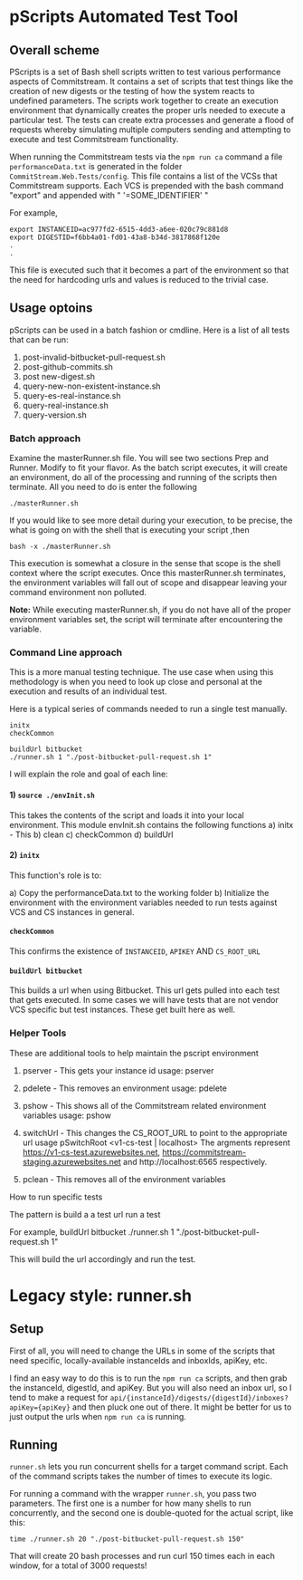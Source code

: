 # pScripts Automated Test Tool

## Overall scheme

PScripts is a set of Bash shell scripts written to test various performance aspects of Commitstream.  It contains a set
of scripts that test things like the creation of new digests or the testing of how the system reacts to undefined
parameters.  The scripts work together to create an execution environment that dynamically creates the proper urls needed
to execute a particular test.  The tests can create extra processes and generate a flood of requests whereby simulating
multiple computers sending and attempting to execute and test Commitstream functionality.

When running the Commitstream tests via the `npm run ca` command a file `performanceData.txt` is generated in the folder
`CommitStream.Web.Tests/config`.  This file contains a list of the VCSs that Commitstream supports.  Each VCS is prepended
with the bash command "export" and appended with " '=SOME_IDENTIFIER' "

For example,

```export APIKEY=24494d0e-c4df-4fd5-bac1-a234c5c58224
export INSTANCEID=ac977fd2-6515-4dd3-a6ee-020c79c881d8
export DIGESTID=f6bb4a01-fd01-43a8-b34d-3817868f120e
.
.
```

This file is executed such that it becomes a part of the environment so that the need for hardcoding urls and values is
reduced to the trivial case.

## Usage optoins

pScripts can be used in a batch fashion or cmdline. Here is a list of all tests that can be run:

1) post-invalid-bitbucket-pull-request.sh
2) post-github-commits.sh
3) post new-digest.sh
4) query-new-non-existent-instance.sh
5) query-es-real-instance.sh
6) query-real-instance.sh
7) query-version.sh

### Batch approach

Examine the masterRunner.sh file.  You will see two sections Prep and Runner.  Modify to fit your flavor.  As the
batch script executes, it will create an environment, do all of the processing and running of the scripts then terminate.
All you need to do is enter the following

`./masterRunner.sh`

If you would like to see more detail during your execution, to be precise, the what is going on with the shell that is
executing your script ,then

`bash -x ./masterRunner.sh`

This execution is somewhat a closure in the sense that scope is the shell context where the script executes. Once this
masterRunner.sh terminates, the environment variables will fall out of scope and disappear leaving your command
environment non polluted.

**Note:** While executing masterRunner.sh, if you do not have all of the proper environment variables set, the script will
terminate after encountering the variable.

### Command Line approach

This is a more manual testing technique.  The use case when using this methodology is when you need to look
up close and personal at the execution and results of an individual test.

Here is a typical series of commands needed to run a single test manually.

```source ./envInit.sh
initx
checkCommon

buildUrl bitbucket
./runner.sh 1 "./post-bitbucket-pull-request.sh 1"
```

I will explain the role and goal of each line:

#### 1) `source ./envInit.sh`

This takes the contents of the script and loads it into your local environment.  This module
  envInit.sh contains the following functions
  a) initx - This
  b) clean
  c) checkCommon
  d) buildUrl

#### 2) `initx`

This function's role is to:

a) Copy the performanceData.txt to the working folder
b) Initialize the environment with the environment variables needed to run tests against VCS and CS instances in general.

#### `checkCommon`

This confirms the existence of `INSTANCEID`, `APIKEY` AND `CS_ROOT_URL`

#### `buildUrl bitbucket`

This builds a url when using Bitbucket.  This url gets pulled into each test that gets executed. In some cases we will have tests that are not vendor VCS specific but test instances.  These get built here as well.

### Helper Tools

These are additional tools to help maintain the pscript environment
 1) pserver - This gets your instance id
    usage: pserver

 2) pdelete - This removes an environment
    usage: pdelete <environment variable>

 3) pshow - This shows all of the Commitstream related environment variables
    usage: pshow

 4) switchUrl - This changes the CS_ROOT_URL to point to the appropriate url
    usage pSwitchRoot <v1-cs-test | localhost>
    The argments represent https://v1-cs-test.azurewebsites.net, https://commitstream-staging.azurewebsites.net and http://localhost:6565
    respectively.
 5) pclean - This removes all of the environment variables

How to run specific tests

The pattern is
build a a test url
run a test

For example,
buildUrl bitbucket
./runner.sh 1 "./post-bitbucket-pull-request.sh 1"


 This will build the url accordingly and run the test.


# Legacy style: runner.sh

## Setup
First of all, you will need to change the URLs in some of the scripts that need specific, locally-available instanceIds and inboxIds, apiKey, etc.

I find an easy way to do this is to run the `npm run ca` scripts, and then grab the instanceId, digestId, and apiKey. But you will also need an inbox url, so I tend to make a request for `api/{instanceId}/digests/{digestId}/inboxes?apiKey={apiKey}` and then pluck one out of
there. It might be better for us to just output the urls when `npm run ca` is running.

## Running

`runner.sh` lets you run concurrent shells for a target command script. Each of the command scripts takes the number of times to execute its logic.

For running a command with the wrapper `runner.sh`, you pass two parameters. The first one is a number for how many shells to run concurrently, and the second one is double-quoted for the actual script, like this:

`time ./runner.sh 20 "./post-bitbucket-pull-request.sh 150"`

That will create 20 bash processes and run curl 150 times each in each window, for a total of 3000 requests!
